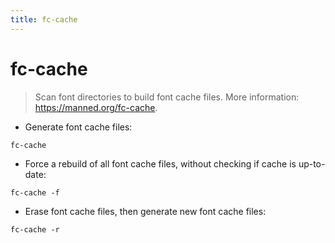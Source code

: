 ```yaml
---
title: fc-cache
---
```

# fc-cache

> Scan font directories to build font cache files.
> More information: <https://manned.org/fc-cache>.

- Generate font cache files:

`fc-cache`

- Force a rebuild of all font cache files, without checking if cache is up-to-date:

`fc-cache -f`

- Erase font cache files, then generate new font cache files:

`fc-cache -r`
